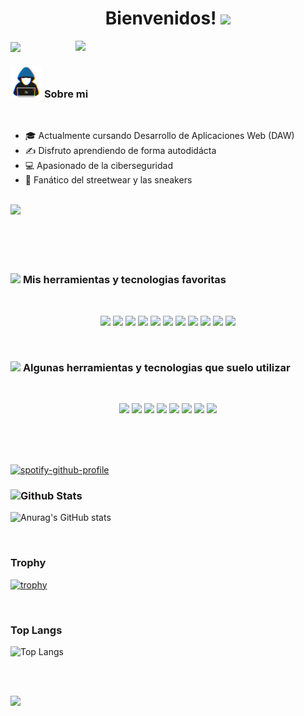 <h1 align="center"><b>Bienvenidos!</b> <img src="https://media.giphy.com/media/hvRJCLFzcasrR4ia7z/giphy.gif" width="35"></h1>


<img align="center" src="https://raw.githubusercontent.com/saviomartin/saviomartin/master/assets/banner.gif"/>
<img align="right" src="https://i.pinimg.com/originals/81/17/8b/81178b47a8598f0c81c4799f2cdd4057.gif" width="400"/>
<div style="display: flex; gap: 0.5rem;"><h3> <picture><img src = "https://github.com/0xAbdulKhalid/0xAbdulKhalid/raw/main/assets/mdImages/about_me.gif" width = 50px></picture> <b> Sobre mi </b></h3> </div>
<br>
<ul>
  <li>🎓 Actualmente cursando Desarrollo de Aplicaciones Web (DAW)</li>
  <li>✍️ Disfruto aprendiendo de forma autodidácta</li>
  <li>💻 Apasionado de la ciberseguridad</li>
  <li>👟 Fanático del streetwear y las sneakers</li>

</ul>

<br>
<a href="https://www.instagram.com/davidvillardd/"><img src="https://img.shields.io/badge/instagram%20@davidvillardd-DD2476?style=for-the-badge&logo=instagram&logoColor=white"/></a>
<br>
<br>
<br>
<br>
<br>


<div style="display: flex; gap: 0.5rem;"><h3> <picture><img src="https://media2.giphy.com/media/QssGEmpkyEOhBCb7e1/giphy.gif?cid=ecf05e47a0n3gi1bfqntqmob8g9aid1oyj2wr3ds3mg700bl&rid=giphy.gif" width ="30"></picture> <b> Mis herramientas y tecnologias favoritas </b></h3> </div>
<br>
<p align="center" style="text-align: center;">
  <code><img height="50" src="https://skillicons.dev/icons?i=git"></code>
  <code><img height="50" src="https://skillicons.dev/icons?i=docker"></code>
  <code><img height="50" src="https://skillicons.dev/icons?i=css"></code>
  <code><img height="50" src="https://skillicons.dev/icons?i=html"></code>
  <code><img height="50" src="https://skillicons.dev/icons?i=github"></code>
  <code><img height="50" src="https://skillicons.dev/icons?i=java"></code>
  <code><img height="50" src="https://skillicons.dev/icons?i=js"></code>
  <code><img height="50" src="https://skillicons.dev/icons?i=linux"></code>
  <code><img height="50" src="https://skillicons.dev/icons?i=mysql"></code>
  <code><img height="50" src="https://skillicons.dev/icons?i=php"></code>
  <code><img height="50" src="https://skillicons.dev/icons?i=react"></code>
</p>
<br>
<div style="display: flex; gap: 0.5rem;"><h3> <picture><img src="https://media.giphy.com/media/v1.Y2lkPTc5MGI3NjExaWY3eTBlemhsOGZvenhjMHNzajYwMmludHVsMndyMzdrOTFibHlmMiZlcD12MV9pbnRlcm5hbF9naWZfYnlfaWQmY3Q9cw/h1QmJxwoCr19BtTkGt/giphy.gif" width ="30"></picture> <b> Algunas herramientas y tecnologias que suelo utilizar </b></h3> </div>
<br>
<p align="center" style="text-align: center;">
<code><img height="50" src="https://skillicons.dev/icons?i=wordpress"></code>
<code><img height="50" src="https://skillicons.dev/icons?i=eclipse"></code>
<code><img height="50" src="https://skillicons.dev/icons?i=aws"></code>
<code><img height="50" src="https://skillicons.dev/icons?i=idea"></code>
<code><img height="50" src="https://skillicons.dev/icons?i=vue"></code>
<code><img height="50" src="https://skillicons.dev/icons?i=vscode"></code>
<code><img height="50" src="https://skillicons.dev/icons?i=tailwind"></code>
<code><img height="50" src="https://skillicons.dev/icons?i=bootstrap"></code>
</p>
<br>
<br>
<br>

[![spotify-github-profile](https://spotify-github-profile.vercel.app/api/view?uid=1k8qlsr41wok9n28ghwc9edzs&cover_image=true&theme=default&show_offline=true&background_color=121212&interchange=true&bar_color_cover=true)](https://spotify-github-profile.vercel.app/api/view?uid=1k8qlsr41wok9n28ghwc9edzs&redirect=true)
<br>

<h3><img src="https://media.giphy.com/media/iY8CRBdQXODJSCERIr/giphy.gif" width="35">Github Stats</h3>

![Anurag's GitHub stats](https://github-readme-stats.vercel.app/api?username=davidvillard&show_icons=true&theme=tokyonight)

<br><h3>Trophy</h3>

[![trophy](https://github-profile-trophy.vercel.app/?username=davidvillard&theme=dracula)](https://github.com/ryo-ma/github-profile-trophy)

<br><h3>Top Langs</h3>

![Top Langs](https://github-readme-stats.vercel.app/api/top-langs/?username=davidvillard&theme=radical&title_color=8E2DE2&text_color=fff)

<br>
<br>

<p align="left">
<img src="https://profile-counter.glitch.me/davidvillard/count.svg">
</p>
